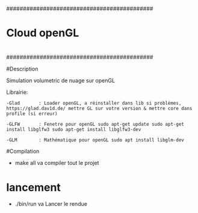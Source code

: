 ############################################
#                                          #
#               Cloud openGL               #
#                                          #
############################################


#Description

Simulation volumetric de nuage sur openGL

Librairie:

	-Glad 		: Loader openGL, a réinstaller dans lib si problèmes, https://glad.dav1d.de/ mettre GL sur votre version & mettre core dans profile (si erreur)

	-GLFW		: Fenetre pour openGL sudo apt-get update sudo apt-get install libglfw3 sudo apt-get install libglfw3-dev

	-GLM		: Mathématique pour openGL sudo apt install libglm-dev


	

#Compilation

- make all
	va compiler tout le projet
	
# lancement

- ./bin/run     va Lancer le rendue
